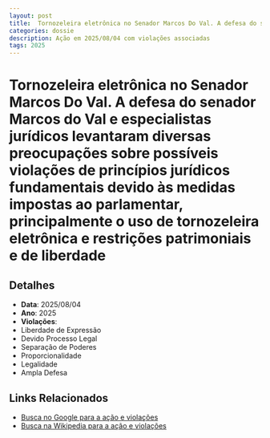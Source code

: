```yaml
---
layout: post
title:  Tornozeleira eletrônica no Senador Marcos Do Val. A defesa do senador Marcos do Val e especialistas jurídicos levantaram diversas preocupações sobre possíveis violações de princípios jurídicos fundamentais devido às medidas impostas ao parlamentar, principalmente o uso de tornozeleira eletrônica e restrições patrimoniais e de liberdade
categories: dossie
description: Ação em 2025/08/04 com violações associadas
tags: 2025
---
```


# Tornozeleira eletrônica no Senador Marcos Do Val. A defesa do senador Marcos do Val e especialistas jurídicos levantaram diversas preocupações sobre possíveis violações de princípios jurídicos fundamentais devido às medidas impostas ao parlamentar, principalmente o uso de tornozeleira eletrônica e restrições patrimoniais e de liberdade

## Detalhes
- **Data**: 2025/08/04
- **Ano**: 2025
- **Violações**:
- Liberdade de Expressão
- Devido Processo Legal
- Separação de Poderes
- Proporcionalidade
- Legalidade
- Ampla Defesa

## Links Relacionados
- [Busca no Google para a ação e violações](https://www.google.com/search?q=%22Alexandre%20de%20Moraes%22%20Tornozeleira%20eletr%C3%B4nica%20no%20Senador%20Marcos%20Do%20Val.%20A%20defesa%20do%20senador%20Marcos%20do%20Val%20e%20especialistas%20jur%C3%ADdicos%20levantaram%20diversas%20preocupa%C3%A7%C3%B5es%20sobre%20poss%C3%ADveis%20viola%C3%A7%C3%B5es%20de%20princ%C3%ADpios%20jur%C3%ADdicos%20fundamentais%20devido%20%C3%A0s%20medidas%20impostas%20ao%20parlamentar%2C%20principalmente%20o%20uso%20de%20tornozeleira%20eletr%C3%B4nica%20e%20restri%C3%A7%C3%B5es%20patrimoniais%20e%20de%20liberdade%20Liberdade%20de%20Express%C3%A3o%20Devido%20Processo%20Legal%20Separa%C3%A7%C3%A3o%20de%20Poderes%20Proporcionalidade%20Legalidade%20Ampla%20Defesa%202025)
- [Busca na Wikipedia para a ação e violações](https://en.wikipedia.org/w/index.php?search=%22Alexandre%20de%20Moraes%22%20Tornozeleira%20eletr%C3%B4nica%20no%20Senador%20Marcos%20Do%20Val.%20A%20defesa%20do%20senador%20Marcos%20do%20Val%20e%20especialistas%20jur%C3%ADdicos%20levantaram%20diversas%20preocupa%C3%A7%C3%B5es%20sobre%20poss%C3%ADveis%20viola%C3%A7%C3%B5es%20de%20princ%C3%ADpios%20jur%C3%ADdicos%20fundamentais%20devido%20%C3%A0s%20medidas%20impostas%20ao%20parlamentar%2C%20principalmente%20o%20uso%20de%20tornozeleira%20eletr%C3%B4nica%20e%20restri%C3%A7%C3%B5es%20patrimoniais%20e%20de%20liberdade%20Liberdade%20de%20Express%C3%A3o%20Devido%20Processo%20Legal%20Separa%C3%A7%C3%A3o%20de%20Poderes%20Proporcionalidade%20Legalidade%20Ampla%20Defesa%202025)
